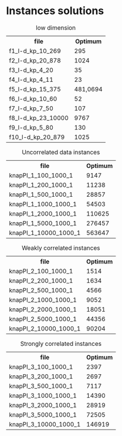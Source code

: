 # Instances solutions

<table>
			<caption>low dimension</caption>
		    <tbody><tr><th>file</th><th>Optimum</th></tr>
			<tr><td>f1_l-d_kp_10_269</td><td>295</td></tr>
			<tr><td>f2_l-d_kp_20_878</td><td>1024</td></tr>
			<tr><td>f3_l-d_kp_4_20</td><td>35</td></tr>
			<tr><td>f4_l-d_kp_4_11</td><td>23</td></tr>
			<tr><td>f5_l-d_kp_15_375</td><td>481,0694</td></tr>
			<tr><td>f6_l-d_kp_10_60</td><td>52</td></tr>
			<tr><td>f7_l-d_kp_7_50</td><td>107</td></tr>
			<tr><td>f8_l-d_kp_23_10000</td><td>9767</td></tr>
			<tr><td>f9_l-d_kp_5_80</td><td>130</td></tr>
			<tr><td>f10_l-d_kp_20_879</td><td>1025</td></tr>
 </table>
 
 <table>
			<caption>Uncorrelated data instances</caption>
			<tbody><tr><th>file</th><th>Optimum</th></tr>
			<tr><td>knapPI_1_100_1000_1</td><td>9147</td></tr>
			<tr><td>knapPI_1_200_1000_1</td><td>11238</td></tr>
			<tr><td>knapPI_1_500_1000_1</td><td>28857</td></tr>
			<tr><td>knapPI_1_1000_1000_1</td><td>54503</td></tr>
			<tr><td>knapPI_1_2000_1000_1</td><td>110625</td></tr>
			<tr><td>knapPI_1_5000_1000_1</td><td>276457</td></tr>
			<tr><td>knapPI_1_10000_1000_1</td><td>563647</td></tr>
		</tbody></table>
    
<table>
			<caption>Weakly correlated instances</caption>
			<tbody><tr><th>file</th><th>Optimum</th></tr>
			<tr><td>knapPI_2_100_1000_1</td><td>1514</td></tr>
			<tr><td>knapPI_2_200_1000_1</td><td>1634</td></tr>
			<tr><td>knapPI_2_500_1000_1</td><td>4566</td></tr>
			<tr><td>knapPI_2_1000_1000_1</td><td>9052</td></tr>
			<tr><td>knapPI_2_2000_1000_1</td><td>18051</td></tr>
			<tr><td>knapPI_2_5000_1000_1</td><td>44356</td></tr>
			<tr><td>knapPI_2_10000_1000_1</td><td>90204</td></tr>
		</tbody></table>
    
<table>
			<caption>Strongly correlated instances</caption>
			<tbody><tr><th>file</th><th>Optimum</th></tr>
			<tr><td>knapPI_3_100_1000_1</td><td>2397</td></tr>
			<tr><td>knapPI_3_200_1000_1</td><td>2697</td></tr>
			<tr><td>knapPI_3_500_1000_1</td><td>7117</td></tr>
			<tr><td>knapPI_3_1000_1000_1</td><td>14390</td></tr>
			<tr><td>knapPI_3_2000_1000_1</td><td>28919</td></tr>
			<tr><td>knapPI_3_5000_1000_1</td><td>72505</td></tr>
			<tr><td>knapPI_3_10000_1000_1</td><td>146919</td></tr>
		</tbody></table>
